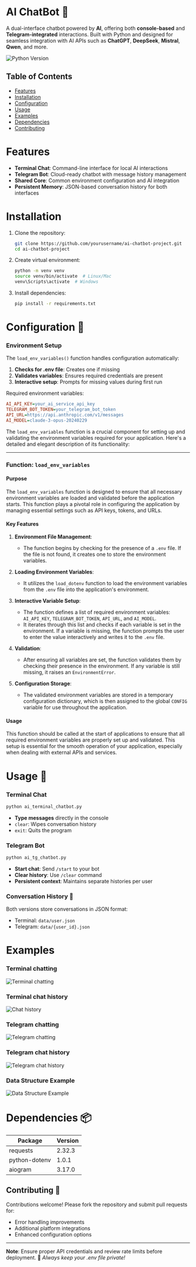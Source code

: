 # AI ChatBot 🤖

A dual-interface chatbot powered by **AI**, offering both **console-based** and **Telegram-integrated** interactions. Built with Python and designed for seamless integration with AI APIs such as **ChatGPT**, **DeepSeek**, **Mistral**, **Qwen**, and more.

![Python Version](https://img.shields.io/badge/Python-3.10%2B-brightgreen)

## Table of Contents
- [Features](#features)
- [Installation](#installation)
- [Configuration](#configuration-)
- [Usage](#usage-)
- [Examples](#examples)
- [Dependencies](#dependencies-)
- [Contributing](#contributing-)

# Features
- **Terminal Chat**: Command-line interface for local AI interactions
- **Telegram Bot**: Cloud-ready chatbot with message history management
- **Shared Core**: Common environment configuration and AI integration
- **Persistent Memory**: JSON-based conversation history for both interfaces

# Installation

1. Clone the repository:
   ```bash
   git clone https://github.com/yourusername/ai-chatbot-project.git
   cd ai-chatbot-project
   ```

2. Create virtual environment:
   ```bash
   python -m venv venv
   source venv/bin/activate  # Linux/Mac
   venv\Scripts\activate  # Windows
   ```

3. Install dependencies:
   ```bash
   pip install -r requirements.txt
   ```

# Configuration 🔧

### Environment Setup
The `load_env_variables()` function handles configuration automatically:

1. **Checks for .env file**: Creates one if missing
2. **Validates variables**: Ensures required credentials are present
3. **Interactive setup**: Prompts for missing values during first run

Required environment variables:
```ini
AI_API_KEY=your_ai_service_api_key
TELEGRAM_BOT_TOKEN=your_telegram_bot_token
API_URL=https://api.anthropic.com/v1/messages
AI_MODEL=claude-3-opus-20240229
```

The `load_env_variables` function is a crucial component for setting up and validating the environment variables required for your application. Here's a detailed and elegant description of its functionality:

---

### Function: `load_env_variables`

#### Purpose
The `load_env_variables` function is designed to ensure that all necessary environment variables are loaded and validated before the application starts. This function plays a pivotal role in configuring the application by managing essential settings such as API keys, tokens, and URLs.

#### Key Features

1. **Environment File Management**:
   - The function begins by checking for the presence of a `.env` file. If the file is not found, it creates one to store the environment variables.

2. **Loading Environment Variables**:
   - It utilizes the `load_dotenv` function to load the environment variables from the `.env` file into the application's environment.

3. **Interactive Variable Setup**:
   - The function defines a list of required environment variables: `AI_API_KEY`, `TELEGRAM_BOT_TOKEN`, `API_URL`, and `AI_MODEL`.
   - It iterates through this list and checks if each variable is set in the environment. If a variable is missing, the function prompts the user to enter the value interactively and writes it to the `.env` file.

4. **Validation**:
   - After ensuring all variables are set, the function validates them by checking their presence in the environment. If any variable is still missing, it raises an `EnvironmentError`.

5. **Configuration Storage**:
   - The validated environment variables are stored in a temporary configuration dictionary, which is then assigned to the global `CONFIG` variable for use throughout the application.

#### Usage
This function should be called at the start of applications to ensure that all required environment variables are properly set up and validated. This setup is essential for the smooth operation of your application, especially when dealing with external APIs and services.

# Usage 🚀

### Terminal Chat
```bash
python ai_terminal_chatbot.py
```
- **Type messages** directly in the console
- `clear`: Wipes conversation history
- `exit`: Quits the program

### Telegram Bot
```bash
python ai_tg_chatbot.py
```
- **Start chat**: Send `/start` to your bot
- **Clear history**: Use `/clear` command
- **Persistent context**: Maintains separate histories per user

### Conversation History 💾
Both versions store conversations in JSON format:
- Terminal: `data/user.json`
- Telegram: `data/{user_id}.json`

# Examples
### Terminal chatting
![Terminal chatting](https://github.com/user-attachments/assets/ccbda57d-3d25-4e28-9105-97c29b74427b)
### Terminal chat history
![Chat history](https://github.com/user-attachments/assets/72bdb44e-ce76-4e30-aba0-ae55e2ecf9f9)
### Telegram chatting
![Telegram chatting](https://github.com/user-attachments/assets/266ee309-6c17-4d4c-8607-cd1c68b32cf3)
### Telegram chat history
![Telegram chat history](https://github.com/user-attachments/assets/99a4671a-9dcc-455e-9ea4-8e7b879100e9)
### Data Structure Example
![Data Structure Example](https://github.com/user-attachments/assets/3b577acd-e3e6-4ad7-8488-ee084aa8735e)

# Dependencies 📦
Package | Version
---|---
requests | 2.32.3
python-dotenv | 1.0.1
aiogram | 3.17.0


## Contributing 🤝
Contributions welcome! Please fork the repository and submit pull requests for:
- Error handling improvements
- Additional platform integrations
- Enhanced configuration options

---

**Note**: Ensure proper API credentials and review rate limits before deployment.
🔐 *Always keep your .env file private!*
